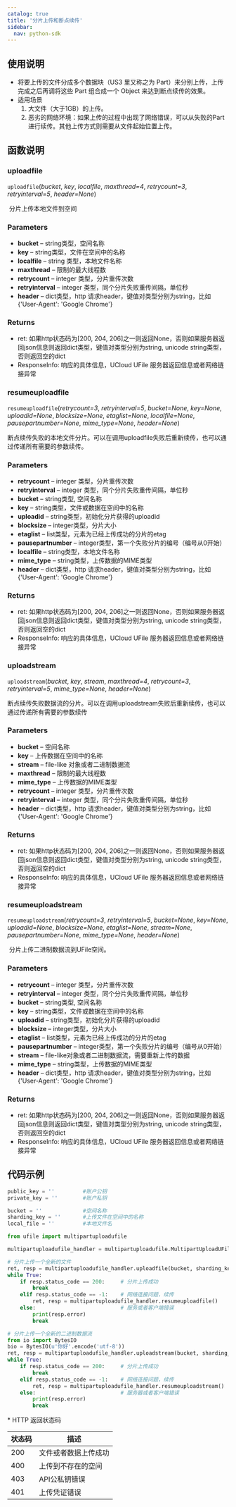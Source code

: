 ```yaml
---
catalog: true  
title: '分片上传和断点续传'
sidebar:
  nav: python-sdk
---
```


## 使用说明

  * 将要上传的文件分成多个数据块（US3 里又称之为 Part）来分别上传，上传完成之后再调将这些 Part 组合成一个 Object 来达到断点续传的效果。
  * 适用场景
    1. 大文件（大于1GB）的上传。
    2. 恶劣的网络环境：如果上传的过程中出现了网络错误，可以从失败的Part进行续传。其他上传方式则需要从文件起始位置上传。

## 函数说明

### uploadfile

`uploadfile`(*bucket*, *key*, *localfile*, *maxthread=4*, *retrycount=3*, *retryinterval=5*, *header=None*)

​				分片上传本地文件到空间

### Parameters

- **bucket** – string类型，空间名称
- **key** – string类型，文件在空间中的名称
- **localfile** – string 类型，本地文件名称
- **maxthread** – 限制的最大线程数
- **retrycount** – integer 类型，分片重传次数
- **retryinterval** – integer 类型，同个分片失败重传间隔，单位秒
- **header** – dict类型，http 请求header，键值对类型分别为string，比如{'User-Agent': 'Google Chrome'}

### Returns

* ret: 如果http状态码为[200, 204, 206]之一则返回None，否则如果服务器返回json信息则返回dict类型，键值对类型分别为string, unicode string类型，否则返回空的dict
* ResponseInfo: 响应的具体信息，UCloud UFile 服务器返回信息或者网络链接异常

### resumeuploadfile

`resumeuploadfile`(*retrycount=3*, *retryinterval=5*, *bucket=None*, *key=None*, *uploadid=None*, *blocksize=None*, *etaglist=None*, *localfile=None*, *pausepartnumber=None*, *mime_type=None*, *header=None*)

​				断点续传失败的本地文件分片。可以在调用uploadfile失败后重新续传，也可以通过传递所有需要的参数续传。

### Parameters

- **retrycount** – integer 类型，分片重传次数
- **retryinterval** – integer 类型，同个分片失败重传间隔，单位秒
- **bucket** – string类型, 空间名称
- **key** – string类型，文件或数据在空间中的名称
- **uploadid** – string类型，初始化分片获得的uploadid
- **blocksize** – integer类型，分片大小
- **etaglist** – list类型，元素为已经上传成功的分片的etag
- **pausepartnumber** – integer类型，第一个失败分片的编号（编号从0开始）
- **localfile** – string类型，本地文件名称
- **mime_type** – string类型，上传数据的MIME类型
- **header** – dict类型，http 请求header，键值对类型分别为string，比如{'User-Agent': 'Google Chrome'}

### Returns

* ret: 如果http状态码为[200, 204, 206]之一则返回None，否则如果服务器返回json信息则返回dict类型，键值对类型分别为string, unicode string类型，否则返回空的dict
* ResponseInfo: 响应的具体信息，UCloud UFile 服务器返回信息或者网络链接异常

### uploadstream

`uploadstream`(*bucket*, *key*, *stream*, *maxthread=4*, *retrycount=3*, *retryinterval=5*, *mime_type=None*, *header=None*)

​				断点续传失败数据流的分片。可以在调用uploadstream失败后重新续传，也可以通过传递所有需要的参数续传

### Parameters

- **bucket** – 空间名称
- **key** – 上传数据在空间中的名称
- **stream** – file-like 对象或者二进制数据流
- **maxthread** – 限制的最大线程数
- **mime_type** – 上传数据的MIME类型
- **retrycount** – integer 类型，分片重传次数
- **retryinterval** – integer 类型，同个分片失败重传间隔，单位秒
- **header** – dict类型，http 请求header，键值对类型分别为string，比如{'User-Agent': 'Google Chrome'}

### Returns

* ret: 如果http状态码为[200, 204, 206]之一则返回None，否则如果服务器返回json信息则返回dict类型，键值对类型分别为string, unicode string类型，否则返回空的dict
* ResponseInfo: 响应的具体信息，UCloud UFile 服务器返回信息或者网络链接异常

### resumeuploadstream

`resumeuploadstream`(*retrycount=3*, *retryinterval=5*, *bucket=None*, *key=None*, *uploadid=None*, *blocksize=None*, *etaglist=None*, *stream=None*, *pausepartnumber=None*, *mime_type=None*, *header=None*)

​				分片上传二进制数据流到UFile空间。

### Parameters

- **retrycount** – integer 类型，分片重传次数
- **retryinterval** – integer 类型，同个分片失败重传间隔，单位秒
- **bucket** – string类型, 空间名称
- **key** – string类型，文件或数据在空间中的名称
- **uploadid** – string类型，初始化分片获得的uploadid
- **blocksize** – integer类型，分片大小
- **etaglist** – list类型，元素为已经上传成功的分片的etag
- **pausepartnumber** – integer类型，第一个失败分片的编号（编号从0开始）
- **stream** – file-like对象或者二进制数据流，需要重新上传的数据
- **mime_type** – string类型，上传数据的MIME类型
- **header** – dict类型，http 请求header，键值对类型分别为string，比如{'User-Agent': 'Google Chrome'}

### Returns

* ret: 如果http状态码为[200, 204, 206]之一则返回None，否则如果服务器返回json信息则返回dict类型，键值对类型分别为string, unicode string类型，否则返回空的dict
* ResponseInfo: 响应的具体信息，UCloud UFile 服务器返回信息或者网络链接异常



## 代码示例

<div class="copyable" markdown="1">

```python
public_key = ''         #账户公钥
private_key = ''        #账户私钥

bucket = ''             #空间名称
sharding_key = ''       #上传文件在空间中的名称
local_file = ''         #本地文件名

from ufile import multipartuploadufile

multipartuploadufile_handler = multipartuploadufile.MultipartUploadUFile(public_key, private_key)

# 分片上传一个全新的文件
ret, resp = multipartuploadufile_handler.uploadfile(bucket, sharding_key, local_file)
while True:
    if resp.status_code == 200:     # 分片上传成功
        break
    elif resp.status_code == -1:    # 网络连接问题，续传
        ret, resp = multipartuploadufile_handler.resumeuploadfile()
    else:                           # 服务或者客户端错误
        print(resp.error)
        break

# 分片上传一个全新的二进制数据流
from io import BytesIO
bio = BytesIO(u'你好'.encode('utf-8'))
ret, resp = multipartuploadufile_handler.uploadstream(bucket, sharding_key, bio)
while True:
    if resp.status_code == 200:     # 分片上传成功
        break
    elif resp.status_code == -1:    # 网络连接问题，续传
        ret, resp = multipartuploadufile_handler.resumeuploadstream()
    else:                           # 服务器或者客户端错误
        print(resp.error)
        break
```
</div>
* HTTP 返回状态码

| 状态码 | 描述                 |
| ------ | -------------------- |
| 200    | 文件或者数据上传成功 |
| 400    | 上传到不存在的空间   |
| 403    | API公私钥错误        |
| 401    | 上传凭证错误         |
